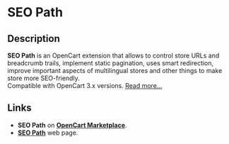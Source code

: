 # SEO Path

## Description
**SEO Path** is an OpenCart extension that allows to control store URLs and breadcrumb trails, implement static pagination, uses smart redirection, improve important aspects of multilingual stores and other things to make store more SEO-friendly.  
Compatible with OpenCart 3.x versions.
[Read more...](./module/README.md)

## Links
* **SEO Path** on [**OpenCart Marketplace**](https://www.opencart.com/index.php?route=marketplace/extension/info&extension_id=38192).
* [**SEO Path**](https://www.ocmod.space/seo-path) web page.
